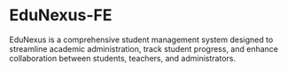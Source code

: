 # EduNexus-FE
EduNexus is a comprehensive student management system designed to streamline academic administration, track student progress, and enhance collaboration between students, teachers, and administrators.
